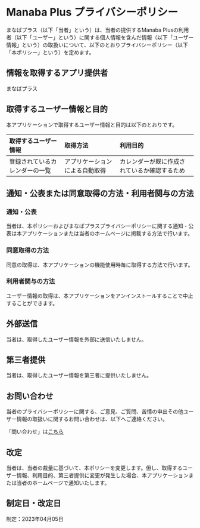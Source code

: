 # Manaba Plus プライバシーポリシー

まなばプラス（以下「当者」という）は、当者の提供するManaba Plusの利用者（以下「ユーザー」という）に関する個人情報を含んだ情報（以下「ユーザー情報」という）の取扱いについて、以下のとおりプライバシーポリシー（以下「本ポリシー」という）を定めます。

## 情報を取得するアプリ提供者

まなばプラス

## 取得するユーザー情報と目的

本アプリケーションで取得するユーザー情報と目的は以下のとおりです。

|取得するユーザー情報|取得方法|利用目的|
|:--|:--|:--|
|登録されているカレンダーの一覧|アプリケーションによる自動取得|カレンダーが既に作成されているか確認するため|

## 通知・公表または同意取得の方法・利用者関与の方法

### 通知・公表

当者は、本ポリシーおよびまなばプラスプライバシーポリシーに関する通知・公表は本アプリケーションまたは当者のホームページに掲載する方法で行います。

### 同意取得の方法

同意の取得は、本アプリケーションの機能使用時毎に取得する方法で行います。

### 利用者関与の方法

ユーザー情報の取得は、本アプリケーションをアンインストールすることで中止することができます。

## 外部送信

当者は、取得したユーザー情報を外部に送信いたしません。

## 第三者提供

当者は、取得したユーザー情報を第三者に提供いたしません。

## お問い合わせ

当者のプライバシーポリシーに関する、ご意見、ご質問、苦情の申出その他ユーザー情報の取扱いに関するお問い合わせは、以下へご連絡ください。

「問い合わせ」は[こちら](mailto:manaba.plus@gmail.com)

## 改定

当者は、当者の裁量に基づいて、本ポリシーを変更します。但し、取得するユーザー情報、利用目的、第三者提供に変更が発生した場合、本アプリケーションまたは当者のホームページで通知いたします。

## 制定日・改定日
制定：2023年04月05日
